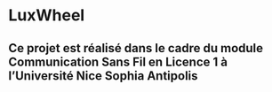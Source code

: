 # LuxWheel

## Ce projet est réalisé dans le cadre du module Communication Sans Fil en Licence 1 à l’Université Nice Sophia Antipolis
